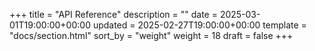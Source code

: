 +++
title = "API Reference"
description = ""
date = 2025-03-01T19:00:00+00:00
updated = 2025-02-27T19:00:00+00:00
template = "docs/section.html"
sort_by = "weight"
weight = 18
draft = false
+++
